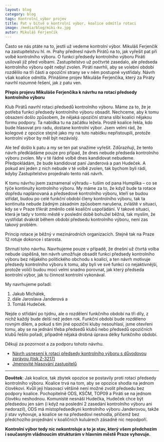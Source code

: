 ```yaml
---
layout: blog
category: blog
tags: Kontrolní_výbor projev
title: Pat v bitvě o kontrolní výbor, koalice odmítla rotaci
image: /media/blog/miki-kv.jpg
autor: Mikuláš Ferjenčík
---
```


Často se nás ptáte na to, jestli už vedeme kontrolní výbor. 
Mikuláš Ferjenčík na zastupitelstvu hl. m. Prahy přednesl návrh Pirátů
na to, jak vyřešit pat při volbě kontrolního výboru. O funkci předsedy kontrolního
výboru Piráti usilovali již před volbami. Zastupitelstvo už počtvrté zasedalo, 
ale předseda kontrolního výboru opět nebyl zvolen. Piráti navrhli, aby se volební období 
rozdělilo na tři části a opoziční strany se v něm postupně vystřídaly. 
Návrh však koalice odmítla. Přinášíme projev Mikuláše Ferjenčíka, který za 
Piráty navrhl rozumné řešení, jak z patu ven.

**Přepis projevu Mikuláše Ferjenčíka k návrhu na rotaci předsedy kontrolního výboru**

Klub Pirátů navrhl rotaci předsedů kontrolního výboru. Máme za to, že je
potřeba funkci předsedy kontrolního výboru obsadit. Nechceme, aby k
tomu obsazení došlo způsobem, že nějaká opoziční strana slíbí 
koalici nějakou formu podpory. Ta nabídka tu na
začátku ležela. Prostě koalice řekla, kdo bude hlasovat pro radu, 
dostane kontrolní výbor.
Jsem velmi rád, že kolegové z
opozice stejně jako my na tuto nabídku nepřistoupili, protože
kontrolní výbor by měl
být nezávislý. 

Ale teď došlo k patu a my se ten pat snažíme
vyřešit.
Zdůrazňuji, že tento návrh předkládáme pouze pro případ, že dnes nebude předseda
kontrolního výboru zvolen. My v té řádné volbě dnes kandidovat nebudeme. 
Předpokládám,
že bude kandidovat paní Janderová a pan Hudeček. A pokud ani jeden z
nich nebude v té
volbě zvolen, tak bychom byli rádi, kdyby Zastupitelstvo projednalo tento náš návrh.

K tomu návrhu jsem zaznamenal výhradu – tuším od pana Humplíka
– co se týče kontinuity kontrolního výboru. My máme za to, že když bude ta rotace dopředu naplánovaná
a předsedové kontrolního výboru, kteří se budou střídat, budou po celé funkční období členy
kontrolního výboru, tak ta kontinuita nebude žádným zásadním způsobem narušena, zvláště
v situaci, kdy se v Praze třikrát změnilo celé koaliční uspořádání. 
V takové situaci, která je
tady v
tomto městě v
poslední době bohužel běžná, tak myslím, že vystřídat dvakrát během
období předsedu kontrolního výboru, není zas takový problém. 

Princip rotace je běžný
v mezinárodních organizacích. Stejně tak na Praze 12 rotuje dokonce i starosta.

Shrnutí toho návrhu. Navrhujeme pouze v
případě, že dnešní už čtvrtá volba nebude
úspěšná, ten návrh umožňuje obsadit funkci předsedy kontrolního výboru bez nějakého
politického obchodu s
koalicí, a ten návrh motivuje předsedy kontrolního výboru k
tomu, aby
byli ve své funkci co nejaktivnější, protože voliči budou moci velmi snadno porovnat, jak
který předseda kontrolní výbor, jak tu činnost kontrolní vykonával.

My navrhujeme pořadí: 

1. Jakub Michálek, 
2. dále Jaroslava Janderová a 
3. Tomáš Hudeček.

Nejde o střídání po týdnu, ale o rozdělení funkčního období na tři díly, z nichž
každý bude delší než jeden rok. Funkční období bude rozděleno rovným dílem, a pokud s
tím jiné opoziční kluby nesouhlasí, jsme
otevřeni tomu, aby se na jednání třeba předsedů klubů nebo předsedů opozičních klubů řešilo
pořadí, případně nějaká drobná úprava délky funkčního období. 

Děkuji za pozornost a za podporu tohoto návrhu. 

* [Návrh usnesení k rotaci předsedy kontrolního výboru s důvodovou zprávou (tisk Z-3217)](/assets/static/Z-3217/usneseni.doc) 
* [Jmenovité hlasování zastupitelů](/assets/static/Z-3217/hlasovani.pdf)

* * *

**Dovětek**: Jak koalice, tak zbytek opozice se postavily proti rotaci předsedy 
kontrolního výboru. Koalice trvá na tom, aby se opozice shodla na jednom člověkovi.
Kvůli její hlasovací většině není možné zvolit předsedu bez podpory koalice. 
Pochopitelně ODS, KSČM, TOP09 a Piráti se na jednom člověku neshodnou. Komunisté
nesnáší Hudečka, Hudeček chce být předsedou jen sám (i když na poslední 2 zasedání kontrolního výboru ani nedorazil), 
ODS má místopředsedkyni 
kontrolního výboru Janderovou, takže jí stav vyhovuje, a koalice se na předsedovi
neshodla, přičemž bez předchozího projednání v koaličních kuluárech zásadně nic
nepodpoří. 

**Kontrolní výbor tedy nic nekontroluje a to je stav, který všem předchozím i 
současným vládnoucím strukturám v hlavním městě Praze vyhovuje.**

